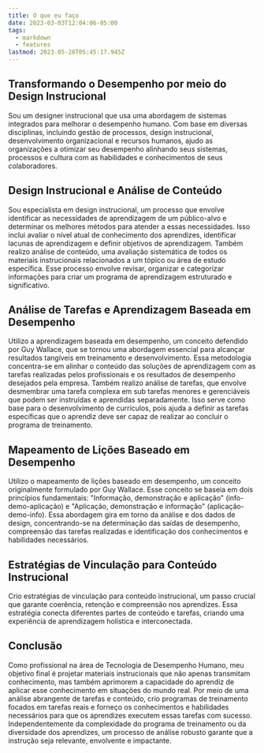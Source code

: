 ```yaml
---
title: O que eu faço
date: 2023-03-03T12:04:06-05:00
tags:
  - markdown
  - features
lastmod: 2023-05-26T05:45:17.945Z
---
```


## Transformando o Desempenho por meio do Design Instrucional

Sou um designer instrucional que usa uma abordagem de sistemas integrados para melhorar o desempenho humano. Com base em diversas disciplinas, incluindo gestão de processos, design instrucional, desenvolvimento organizacional e recursos humanos, ajudo as organizações a otimizar seu desempenho alinhando seus sistemas, processos e cultura com as habilidades e conhecimentos de seus colaboradores.

## Design Instrucional e Análise de Conteúdo

Sou especialista em design instrucional, um processo que envolve identificar as necessidades de aprendizagem de um público-alvo e determinar os melhores métodos para atender a essas necessidades. Isso inclui avaliar o nível atual de conhecimento dos aprendizes, identificar lacunas de aprendizagem e definir objetivos de aprendizagem. Também realizo análise de conteúdo, uma avaliação sistemática de todos os materiais instrucionais relacionados a um tópico ou área de estudo específica. Esse processo envolve revisar, organizar e categorizar informações para criar um programa de aprendizagem estruturado e significativo.

## Análise de Tarefas e Aprendizagem Baseada em Desempenho

Utilizo a aprendizagem baseada em desempenho, um conceito defendido por Guy Wallace, que se tornou uma abordagem essencial para alcançar resultados tangíveis em treinamento e desenvolvimento. Essa metodologia concentra-se em alinhar o conteúdo das soluções de aprendizagem com as tarefas realizadas pelos profissionais e os resultados de desempenho desejados pela empresa. Também realizo análise de tarefas, que envolve desmembrar uma tarefa complexa em sub tarefas menores e gerenciáveis que podem ser instruídas e aprendidas separadamente. Isso serve como base para o desenvolvimento de currículos, pois ajuda a definir as tarefas específicas que o aprendiz deve ser capaz de realizar ao concluir o programa de treinamento.

## Mapeamento de Lições Baseado em Desempenho

Utilizo o mapeamento de lições baseado em desempenho, um conceito originalmente formulado por Guy Wallace. Esse conceito se baseia em dois princípios fundamentais: "Informação, demonstração e aplicação" (info-demo-aplicação) e "Aplicação, demonstração e informação" (aplicação-demo-info). Essa abordagem gira em torno da análise e dos dados de design, concentrando-se na determinação das saídas de desempenho, compreensão das tarefas realizadas e identificação dos conhecimentos e habilidades necessários.

## Estratégias de Vinculação para Conteúdo Instrucional

Crio estratégias de vinculação para conteúdo instrucional, um passo crucial que garante coerência, retenção e compreensão nos aprendizes. Essa estratégia conecta diferentes partes de conteúdo e tarefas, criando uma experiência de aprendizagem holística e interconectada.

## Conclusão

Como profissional na área de Tecnologia de Desempenho Humano, meu objetivo final é projetar materiais instrucionais que não apenas transmitam conhecimento, mas também aprimorem a capacidade do aprendiz de aplicar esse conhecimento em situações do mundo real. Por meio de uma análise abrangente de tarefas e conteúdo, crio programas de treinamento focados em tarefas reais e forneço os conhecimentos e habilidades necessários para que os aprendizes executem essas tarefas com sucesso. Independentemente da complexidade do programa de treinamento ou da diversidade dos aprendizes, um processo de análise robusto garante que a instrução seja relevante, envolvente e impactante.